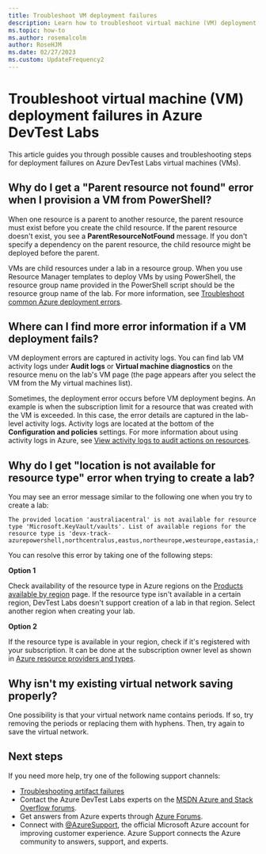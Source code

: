 ```yaml
---
title: Troubleshoot VM deployment failures
description: Learn how to troubleshoot virtual machine (VM) deployment failures in Azure DevTest Labs.
ms.topic: how-to
ms.author: rosemalcolm
author: RoseHJM
ms.date: 02/27/2023
ms.custom: UpdateFrequency2
---
```


# Troubleshoot virtual machine (VM) deployment failures in Azure DevTest Labs
This article guides you through possible causes and troubleshooting steps for deployment failures on Azure DevTest Labs virtual machines (VMs).

##  Why do I get a "Parent resource not found" error when I provision a VM from PowerShell?
When one resource is a parent to another resource, the parent resource must exist before you create the child resource. If the parent resource doesn't exist, you see a **ParentResourceNotFound** message. If you don't specify a dependency on the parent resource, the child resource might be deployed before the parent.
          
VMs are child resources under a lab in a resource group. When you use Resource Manager templates to deploy VMs by using PowerShell, the resource group name provided in the PowerShell script should be the resource group name of the lab. For more information, see [Troubleshoot common Azure deployment errors](../azure-resource-manager/templates/common-deployment-errors.md).
          
## Where can I find more error information if a VM deployment fails?
VM deployment errors are captured in activity logs. You can find lab VM activity logs under **Audit logs** or **Virtual machine diagnostics** on the resource menu on the lab's VM page (the page appears after you select the VM from the My virtual machines list).
          
Sometimes, the deployment error occurs before VM deployment begins. An example is when the subscription limit for a resource that was created with the VM is exceeded. In this case, the error details are captured in the lab-level activity logs. Activity logs are located at the bottom of the **Configuration and policies** settings. For more information about using activity logs in Azure, see [View activity logs to audit actions on resources](../azure-monitor/essentials/activity-log.md).
          
## Why do I get "location is not available for resource type" error when trying to create a lab?
You may see an error message similar to the following one when you try to create a lab:
          
```
The provided location 'australiacentral' is not available for resource type 'Microsoft.KeyVault/vaults'. List of available regions for the resource type is 'devx-track-azurepowershell,northcentralus,eastus,northeurope,westeurope,eastasia,southeastasia,eastus2,centralus,southcentralus,westus,japaneast,japanwest,australiaeast,australiasoutheast,brazilsouth,centralindia,southindia,westindia,canadacentral,canadaeast,uksouth,ukwest,westcentralus,westus2,koreacentral,koreasouth,francecentral,southafricanorth
```
          
You can resolve this error by taking one of the following steps:
          
**Option 1**
          
Check availability of the resource type in Azure regions on the [Products available by region](https://azure.microsoft.com/global-infrastructure/services/) page. If the resource type isn't available in a certain region, DevTest Labs doesn't support creation of a lab in that region. Select another region when creating your lab.
          
**Option 2**
          
If the resource type is available in your region, check if it's registered with your subscription. It can be done at the subscription owner level as shown in [Azure resource providers and types](../azure-resource-manager/management/resource-providers-and-types.md).

## Why isn't my existing virtual network saving properly?
One possibility is that your virtual network name contains periods. If so, try removing the periods or replacing them with hyphens. Then, try again to save the virtual network.          

## Next steps

If you need more help, try one of the following support channels:
- [Troubleshooting artifact failures](devtest-lab-troubleshoot-artifact-failure.md)
- Contact the Azure DevTest Labs experts on the [MSDN Azure and Stack Overflow forums](https://azure.microsoft.com/support/forums/).
- Get answers from Azure experts through [Azure Forums](https://azure.microsoft.com/support/forums).
- Connect with [@AzureSupport](https://twitter.com/azuresupport), the official Microsoft Azure account for improving customer experience. Azure Support connects the Azure community to answers, support, and experts.
